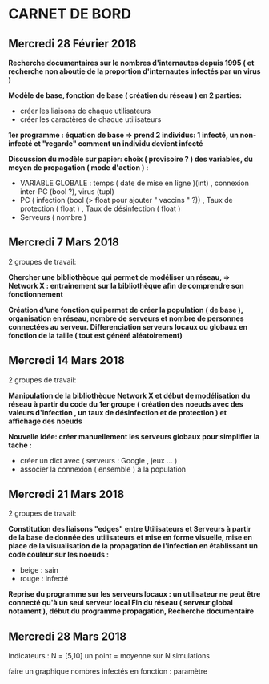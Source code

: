 # CARNET DE BORD

## Mercredi 28 Février 2018 

**Recherche documentaires sur le nombres d'internautes depuis 1995 ( et recherche non aboutie de la proportion 
d'internautes infectés par un virus )**

**Modèle de base, fonction de base ( création du réseau ) en 2 parties:**
 - créer les liaisons de chaque utilisateurs 
 - créer les caractères de chaque utilisateurs 

**1er programme : équation de base => prend 2 individus: 1 infecté, un non-infecté et "regarde" comment un individu devient 
infecté**

**Discussion du modèle sur papier: choix ( provisoire ? ) des variables, du moyen de propagation ( mode d'action ) :**
 - VARIABLE GLOBALE : temps ( date de mise en ligne )(int) , connexion inter-PC (bool ?), virus (tupl)
 - PC ( infection (bool (> float pour ajouter " vaccins " ?)) , Taux de protection ( float ) , Taux de désinfection ( float )
 - Serveurs ( nombre )

## Mercredi 7 Mars 2018

2 groupes de travail:

**Chercher une bibliothèque qui permet de modéliser un réseau, => Network X : entrainement sur la bibliothèque afin de comprendre son fonctionnement**

**Création d'une fonction qui permet de créer la population ( de base ), organisation en réseau, nombre de serveurs et nombre de personnes connectées au serveur. Differenciation serveurs locaux ou globaux en fonction de la taille ( tout est généré aléatoirement)**

## Mercredi 14 Mars 2018 

2 groupes de travail:

**Manipulation de la bibliothèque Network X et début de modélisation du réseau à partir du code du 1er groupe ( création des noeuds avec des valeurs d'infection , un taux de désinfection et de protection ) et affichage des noeuds**

**Nouvelle idée: créer manuellement les serveurs globaux pour simplifier la tache :** 
- créer un dict avec ( serveurs : Google , jeux ...   ) 
- associer la connexion ( ensemble ) à la population

## Mercredi 21 Mars 2018 

2 groupes de travail:

**Constitution des liaisons "edges" entre Utilisateurs et Serveurs  à partir de la base de donnée des utilisateurs et mise en forme visuelle, mise en place de la visualisation de la propagation de l'infection en établissant un code couleur sur les noeuds :**
- beige : sain
- rouge : infecté

**Reprise du programme sur les serveurs locaux : un utilisateur ne peut être connecté qu'à un seul serveur local
Fin du réseau  ( serveur global notament ), début du programme propagation,
Recherche documentaire**

## Mercredi 28 Mars 2018
Indicateurs : N = [5,10]
un point = moyenne sur N simulations 

faire un graphique
nombres infectés en fonction : paramètre


